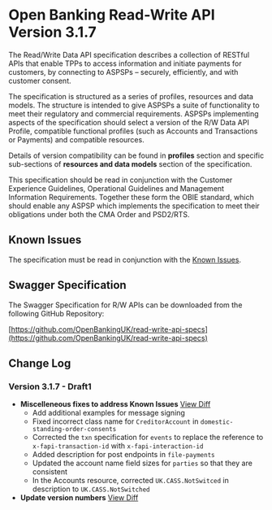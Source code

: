 # Open Banking Read-Write API Version 3.1.7

The Read/Write Data API specification describes a collection of RESTful APIs that enable TPPs to access information and initiate payments for customers, by connecting to ASPSPs – securely, efficiently, and with customer consent.

The specification is structured as a series of profiles, resources and data models. The structure is intended to give ASPSPs a suite of functionality to meet their regulatory and commercial requirements. ASPSPs implementing aspects of the specification should select a version of the R/W Data API Profile, compatible functional profiles (such as Accounts and Transactions or Payments) and compatible resources.

Details of version compatibility can be found in **profiles** section and specific sub-sections of **resources and data models** section of the specification.

This specification should be read in conjunction with the Customer Experience Guidelines, Operational Guidelines and Management Information Requirements. Together these form the OBIE standard, which should enable any ASPSP which implements the specification to meet their obligations under both the CMA Order and PSD2/RTS.

## Known Issues

The specification must be read in conjunction with the [Known Issues](https://openbanking.atlassian.net/wiki/spaces/DZ/pages/47546479/Known+Specification+Issues).

## Swagger Specification

The Swagger Specification for R/W APIs can be downloaded from the following GitHub Repository:

[https://github.com/OpenBankingUK/read-write-api-specs](https://github.com/OpenBankingUK/read-write-api-specs)

## Change Log

### Version 3.1.7 - Draft1

- __Miscelleneous fixes to address Known Issues__ [View Diff](tbc)
  - Add additional examples for message signing
  - Fixed incorrect class name for `CreditorAccount` in `domestic-standing-order-consents`
  - Corrected the `txn` specification for `events` to replace the reference to `x-fapi-transaction-id` with `x-fapi-interaction-id`
  - Added description for post endpoints in `file-payments`
  - Updated the account name field sizes for `parties` so that they are consistent
  - In the Accounts resource, corrected `UK.CASS.NotSwitced` in description to `UK.CASS.NotSwitched`
- __Update version numbers__ [View Diff](https://github.com/OpenBankingUK/read-write-api-docs/commit/ab83f6bdd7b9e64a3599ede6f89ffeff70984462)
